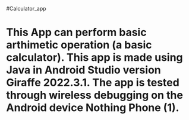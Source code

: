 #Calculator_app
# This App can perform basic arthimetic operation (a basic calculator). This app is made using Java in Android Studio version Giraffe 2022.3.1. The app is tested through wireless debugging on the Android device Nothing Phone (1).
